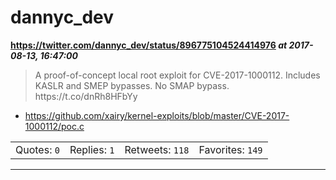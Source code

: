 # dannyc_dev
**https://twitter.com/dannyc_dev/status/896775104524414976 _at 2017-08-13, 16:47:00_**
<blockquote>
A proof-of-concept local root exploit for CVE-2017-1000112.
Includes KASLR and SMEP bypasses. No SMAP bypass. https://t.co/dnRh8HFbYy
</blockquote>

* https://github.com/xairy/kernel-exploits/blob/master/CVE-2017-1000112/poc.c

<table><tr>
<td>Quotes: <code>0</code></td>
<td>Replies: <code>1</code></td>
<td>Retweets: <code>118</code></td>
<td>Favorites: <code>149</code></td>
</tr></table>

---

